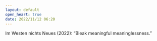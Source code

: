 ```yaml
---
layout: default
open_heart: true
date: 2022/11/12 06:20
---
```


Im Westen nichts Neues (2022): “Bleak meaningful meaninglessness.”
